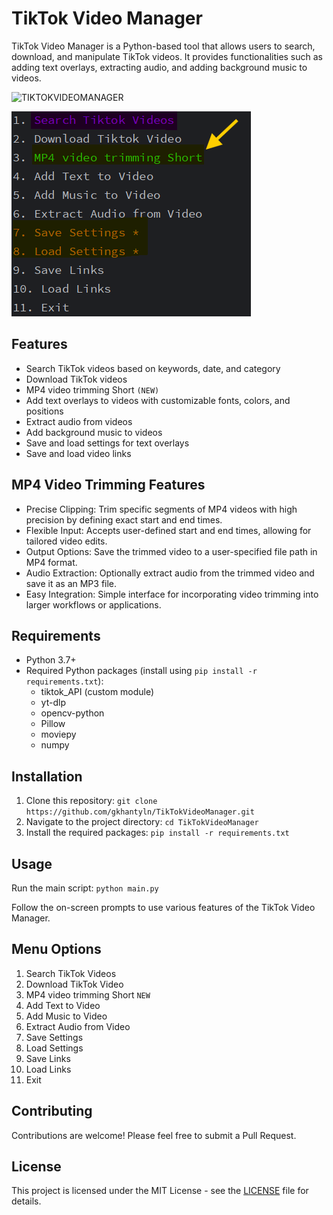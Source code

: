 # TikTok Video Manager

TikTok Video Manager is a Python-based tool that allows users to search, download, and manipulate TikTok videos. It provides functionalities such as adding text overlays, extracting audio, and adding background music to videos.

![TIKTOKVIDEOMANAGER](https://media.giphy.com/media/v1.Y2lkPTc5MGI3NjExM3oxdTVoMTYwbWtvZWhqZHZtanc4M3djY3RzYmdxamphNThncjN3NiZlcD12MV9pbnRlcm5hbF9naWZfYnlfaWQmY3Q9Zw/gD7oLtEq0F4p9L0A6h/giphy.gif)

![Tiktok Manager Image](https://github.com/gkhantyln/TikTokVideoManager/blob/main/screen.png)

## Features

- Search TikTok videos based on keywords, date, and category
- Download TikTok videos
- MP4 video trimming Short ```(NEW)```
- Add text overlays to videos with customizable fonts, colors, and positions
- Extract audio from videos
- Add background music to videos
- Save and load settings for text overlays
- Save and load video links

## MP4 Video Trimming Features
- Precise Clipping: Trim specific segments of MP4 videos with high precision by defining exact start and end times.
- Flexible Input: Accepts user-defined start and end times, allowing for tailored video edits.
- Output Options: Save the trimmed video to a user-specified file path in MP4 format.
- Audio Extraction: Optionally extract audio from the trimmed video and save it as an MP3 file.
- Easy Integration: Simple interface for incorporating video trimming into larger workflows or applications.

## Requirements

- Python 3.7+
- Required Python packages (install using `pip install -r requirements.txt`):
  - tiktok_API (custom module)
  - yt-dlp
  - opencv-python
  - Pillow
  - moviepy
  - numpy

## Installation

1. Clone this repository: 
```git clone https://github.com/gkhantyln/TikTokVideoManager.git```
2. Navigate to the project directory:
```cd TikTokVideoManager```
3. Install the required packages:
```pip install -r requirements.txt```



## Usage
Run the main script: `python main.py`

Follow the on-screen prompts to use various features of the TikTok Video Manager.

## Menu Options

1. Search TikTok Videos
2. Download TikTok Video
3. MP4 video trimming Short  `NEW`
4. Add Text to Video
5. Add Music to Video
6. Extract Audio from Video
7. Save Settings
8. Load Settings
9. Save Links
10. Load Links
11. Exit

## Contributing

Contributions are welcome! Please feel free to submit a Pull Request.

## License

This project is licensed under the MIT License - see the [LICENSE](LICENSE) file for details.
